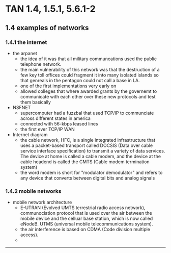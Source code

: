 # TAN 1.4, 1.5.1, 5.6.1-2

## 1.4 examples of networks 
### 1.4.1 the internet
- the arpanet 
	- the idea of it was that all military communcations used the public telephone network. 
	- the main vulnerability of this network was that the destruction of a few key toll offices could fragment it into many isolated islands so that genreals in the pentagon could not call a base in LA. 
	- one of the first implementations very early on 
	- allowed colleges that where awarded grants by the governemt to communicate with each other over these new protocols and test them basically 
- NSFNET
	- supercomputer had a fuzzbal that used TCP/IP to communciate across different states in america 
	- connected with 56-kbps leased lines 
	- the first ever TCP/IP WAN
- Internet diagram
	- the cable network, HFC, is a single integrated infrastructure that uses a packet-based transport called DOCSIS (Data over cable service interface specification) to transmit a variety of data services. The device at home is called a cable modem, and the device at the cable headend is called the CMTS (Cable modem termination system)
	- the word modem is short for "modulator demodulator" and refers to any device that converts between digital bits and analog signals 

### 1.4.2 mobile networks 
- mobile network architecture 
	- E-UTRAN (Evolved UMTS terrestrial radio access network), communociation protocol that is used over the air between the mobile device and the celluar base station, which is now called eNodeB. UTMS (universal mobile telecommunications system).
	- the air interference is based on CDMA (Code division multiple access).
	- 


---

